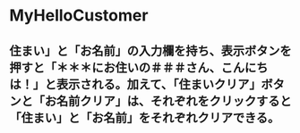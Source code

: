 # MyHelloCustomer

## 住まい」と「お名前」の入力欄を持ち、表示ボタンを押すと「＊＊＊にお住いの＃＃＃さん、こんにちは！」と表示される。加えて、「住まいクリア」ボタンと「お名前クリア」は、それぞれをクリックすると「住まい」と「お名前」をそれぞれクリアできる。
